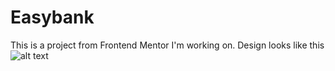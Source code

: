 # Easybank
This is a project from Frontend Mentor I'm working on.
Design looks like this
![alt text](./assets/img/desktop-preview.png)
